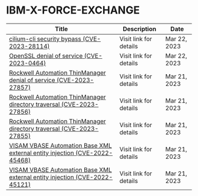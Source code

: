 

# IBM-X-FORCE-EXCHANGE

 |Title|Description|Date|
 |---|---|---|
 |[cilium-cli security bypass (CVE-2023-28114)](https://exchange.xforce.ibmcloud.com/activity/list?filter=Vulnerabilities)|Visit link for details|Mar 22, 2023|
 |[OpenSSL denial of service (CVE-2023-0464)](https://exchange.xforce.ibmcloud.com/activity/list?filter=Vulnerabilities)|Visit link for details|Mar 22, 2023|
 |[Rockwell Automation ThinManager denial of service (CVE-2023-27857)](https://exchange.xforce.ibmcloud.com/activity/list?filter=Vulnerabilities)|Visit link for details|Mar 21, 2023|
 |[Rockwell Automation ThinManager directory traversal (CVE-2023-27856)](https://exchange.xforce.ibmcloud.com/activity/list?filter=Vulnerabilities)|Visit link for details|Mar 21, 2023|
 |[Rockwell Automation ThinManager directory traversal (CVE-2023-27855)](https://exchange.xforce.ibmcloud.com/activity/list?filter=Vulnerabilities)|Visit link for details|Mar 21, 2023|
 |[VISAM VBASE Automation Base XML external entity injection (CVE-2022-45468)](https://exchange.xforce.ibmcloud.com/activity/list?filter=Vulnerabilities)|Visit link for details|Mar 21, 2023|
 |[VISAM VBASE Automation Base XML external entity injection (CVE-2022-45121)](https://exchange.xforce.ibmcloud.com/activity/list?filter=Vulnerabilities)|Visit link for details|Mar 21, 2023|
 